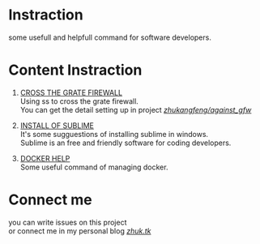 # Instraction
some usefull and helpfull command for software developers.

# Content Instraction
1. [CROSS THE GRATE FIREWALL](https://github.com/zhukangfeng/command-help/blob/master/cross_gfw.md)  
Using ss to cross the grate firewall.  
You can get the detail setting up in project *[zhukangfeng/against_gfw](https://github.com/zhukangfeng/against_gfw)* 

2. [INSTALL OF SUBLIME](https://github.com/zhukangfeng/command-help/blob/master/sublime_install.md)  
It's some sugguestions of installing sublime in windows.  
Sublime is an free and friendly software for coding developers.

3. [DOCKER HELP](https://github.com/zhukangfeng/command-help/blob/master/docker.md)  
Some useful command of managing docker.

# Connect me
you can write issues on this project  
or connect me in my personal blog *[zhuk.tk](https://zhuk.tk)*
